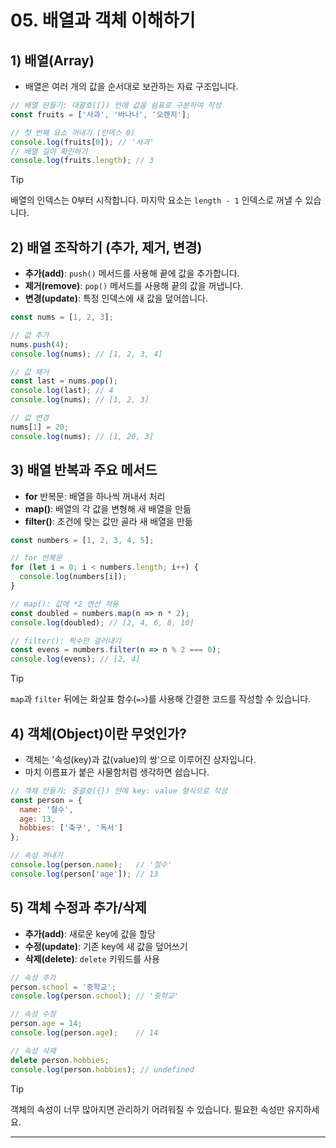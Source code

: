 # 05. 배열과 객체 이해하기

## 1) 배열(Array)
- 배열은 여러 개의 값을 순서대로 보관하는 자료 구조입니다.

```javascript
// 배열 만들기: 대괄호([]) 안에 값을 쉼표로 구분하여 작성
const fruits = ['사과', '바나나', '오렌지'];

// 첫 번째 요소 꺼내기 (인덱스 0)
console.log(fruits[0]); // '사과'
// 배열 길이 확인하기
console.log(fruits.length); // 3
```

> [!TIP]
> 배열의 인덱스는 0부터 시작합니다. 마지막 요소는 `length - 1` 인덱스로 꺼낼 수 있습니다.

## 2) 배열 조작하기 (추가, 제거, 변경)
- **추가(add)**: `push()` 메서드를 사용해 끝에 값을 추가합니다.
- **제거(remove)**: `pop()` 메서드를 사용해 끝의 값을 꺼냅니다.
- **변경(update)**: 특정 인덱스에 새 값을 덮어씁니다.

```javascript
const nums = [1, 2, 3];

// 값 추가
nums.push(4);
console.log(nums); // [1, 2, 3, 4]

// 값 제거
const last = nums.pop();
console.log(last); // 4
console.log(nums); // [1, 2, 3]

// 값 변경
nums[1] = 20;
console.log(nums); // [1, 20, 3]
```

## 3) 배열 반복과 주요 메서드
- **for** 반복문: 배열을 하나씩 꺼내서 처리
- **map()**: 배열의 각 값을 변형해 새 배열을 만듦
- **filter()**: 조건에 맞는 값만 골라 새 배열을 만듦

```javascript
const numbers = [1, 2, 3, 4, 5];

// for 반복문
for (let i = 0; i < numbers.length; i++) {
  console.log(numbers[i]);
}

// map(): 값에 *2 연산 적용
const doubled = numbers.map(n => n * 2);
console.log(doubled); // [2, 4, 6, 8, 10]

// filter(): 짝수만 걸러내기
const evens = numbers.filter(n => n % 2 === 0);
console.log(evens); // [2, 4]
```

> [!TIP]
> `map`과 `filter` 뒤에는 화살표 함수(`=>`)를 사용해 간결한 코드를 작성할 수 있습니다.

## 4) 객체(Object)이란 무엇인가?
- 객체는 '속성(key)과 값(value)의 쌍'으로 이루어진 상자입니다.
- 마치 이름표가 붙은 사물함처럼 생각하면 쉽습니다.

```javascript
// 객체 만들기: 중괄호({}) 안에 key: value 형식으로 작성
const person = {
  name: '철수',
  age: 13,
  hobbies: ['축구', '독서']
};

// 속성 꺼내기
console.log(person.name);   // '철수'
console.log(person['age']); // 13
```

## 5) 객체 수정과 추가/삭제
- **추가(add)**: 새로운 key에 값을 할당
- **수정(update)**: 기존 key에 새 값을 덮어쓰기
- **삭제(delete)**: `delete` 키워드를 사용

```javascript
// 속성 추가
person.school = '중학교';
console.log(person.school); // '중학교'

// 속성 수정
person.age = 14;
console.log(person.age);    // 14

// 속성 삭제
delete person.hobbies;
console.log(person.hobbies); // undefined
```

> [!TIP]
> 객체의 속성이 너무 많아지면 관리하기 어려워질 수 있습니다. 필요한 속성만 유지하세요.

---